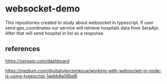 # websocket-demo
This repositories created to study about websocket in typescript.
If user send gps_coordinates our service will retrieve hospitals data from SerpApi.
After that will send hospital in list as a response.  

## references
https://serpapi.com/dashboard

https://medium.com/@vitaliykorzenkoua/working-with-websocket-in-node-js-using-typescript-1aebb8a06bd6
